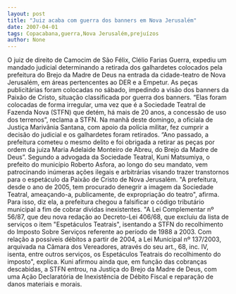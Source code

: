 ```yaml
---
layout: post
title: "Juiz acaba com guerra dos banners em Nova Jerusalém"
date: 2007-04-01
tags: Copacabana,guerra,Nova Jerusalém,prejuízos
author: None
---
```

O juiz de direito de Camocim de São Félix, Clélio Farias Guerra, expediu um mandado judicial determinando a retirada dos galhardetes colocados pela prefeitura do Brejo da Madre de Deus na entrada da cidade-teatro de Nova Jerusalém, em áreas pertencentes ao DER e a Empetur. 
As peças publicitárias foram colocadas no sábado, impedindo a visão dos banners da Paixão de Cristo, situação classificada por guerra dos banners.
“Elas foram colocadas de forma irregular, uma vez que é a Sociedade Teatral de Fazenda Nova (STFN) que detém, há mais de 20 anos, a concessão de uso dos terrenos”, reclama a STFN. 
Na manhã deste domingo, a oficiala de Justiça Marivânia Santana, com apoio da polícia militar, fez cumprir a decisão do judicial e os galhardetes foram retirados.
“Ano passado, a prefeitura cometeu o mesmo delito e foi obrigada a retirar as peças por ordem da juiza Maria Adelaide Monteiro de Abreu, do Brejo da Madre de Deus”. 
Segundo a advogada da Sociedade Teatral, Kuni Matsumiya, o prefeito do município Roberto Asfora, ao longo do seu mandato, vem patrocinando inúmeras ações ilegais e arbitrárias visando trazer transtornos para o espetáculo da Paixão de Cristo de Nova Jerusalém. 
\"A prefeitura, desde o ano de 2005, tem procurado denegrir a imagem da Sociedade Teatral, ameaçando-a, publicamente, de expropriação do teatro\", afirma.
Para isso, diz ela, a prefeitura chegou a falsificar o código tributário municipal a fim de cobrar dívidas inexistentes. 
\"A Lei Complementar nº 56/87, que deu nova redação ao Decreto-Lei 406/68, que excluiu da lista de serviços o item \"Espetáculos Teatrais\", isentando a STFN do recolhimento do Imposto Sobre Serviços referente ao período de 1988 a 2003. Com relação a possíveis débitos a partir de 2004, a Lei Municipal nº 137/2003, arquivada na Câmara dos Vereadores, através do seu art., 68, inc. IV, isenta, entre outros serviços, os Espetáculos Teatrais do recolhimento do imposto\", explica.
Kuni afirmou ainda que, em função das cobranças descabidas, a STFN entrou, na Justiça do Brejo da Madre de Deus, com uma Ação Declaratória de Inexistência de Débito Fiscal e reparação de danos materiais e morais. 